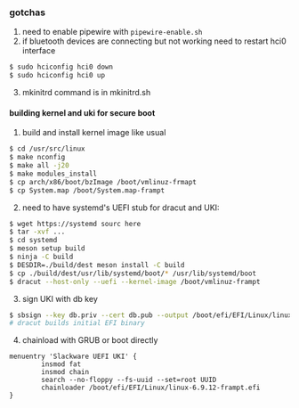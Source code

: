 ### gotchas

1. need to enable pipewire with `pipewire-enable.sh`
2. if bluetooth devices are connecting but not working need to restart hci0 interface
```bash
$ sudo hciconfig hci0 down
$ sudo hciconfig hci0 up
```
3. mkinitrd command is in mkinitrd.sh



#### building kernel and uki for secure boot
1. build and install kernel image like usual
```sh
$ cd /usr/src/linux
$ make nconfig
$ make all -j20
$ make modules_install
$ cp arch/x86/boot/bzImage /boot/vmlinuz-frmapt
$ cp System.map /boot/System.map-frampt
```

2. need to have systemd's UEFI stub for dracut and UKI:
```sh
$ wget https://systemd sourc here
$ tar -xvf ...
$ cd systemd
$ meson setup build
$ ninja -C build
$ DESDIR=./build/dest meson install -C build
$ cp ./build/dest/usr/lib/systemd/boot/* /usr/lib/systemd/boot
$ dracut --host-only --uefi --kernel-image /boot/vmlinuz-frampt
```

3. sign UKI with db key
```sh
$ sbsign --key db.priv --cert db.pub --output /boot/efi/EFI/Linux/linux-frampt.efi /boot/efi/EFI/Linux/linux-frampt.efi
# dracut builds initial EFI binary
```

4. chainload with GRUB or boot directly
```
menuentry 'Slackware UEFI UKI' {
        insmod fat
        insmod chain
        search --no-floppy --fs-uuid --set=root UUID
        chainloader /boot/efi/EFI/Linux/linux-6.9.12-frampt.efi
}
```

